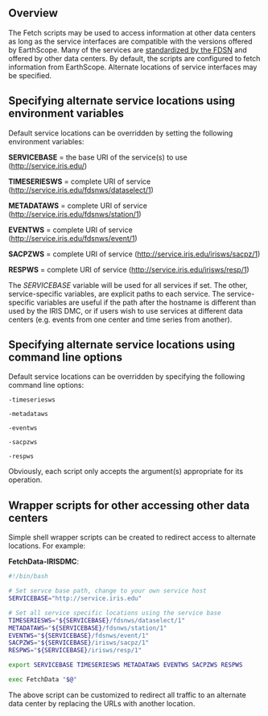 ## Overview

The Fetch scripts may be used to access information at other data centers as long as the service interfaces are compatible with the versions offered by EarthScope.  Many of the services are [standardized by the FDSN](https://fdsn.org/webservices/) and offered by other data centers.  By default, the scripts are configured to fetch information from EarthScope.  Alternate locations of service interfaces may be specified.

## Specifying alternate service locations using environment variables

Default service locations can be overridden by setting the following environment variables:

**SERVICEBASE** = the base URI of the service(s) to use (http://service.iris.edu/)

**TIMESERIESWS** = complete URI of service (http://service.iris.edu/fdsnws/dataselect/1)

**METADATAWS** = complete URI of service (http://service.iris.edu/fdsnws/station/1)

**EVENTWS** = complete URI of service (http://service.iris.edu/fdsnws/event/1)

**SACPZWS** = complete URI of service (http://service.iris.edu/irisws/sacpz/1)

**RESPWS** = complete URI of service (http://service.iris.edu/irisws/resp/1)

The *SERVICEBASE* variable will be used for all services if set.  The other, service-specific variables, are explicit paths to each service.  The service-specific variables are useful if the path after the hostname is different than used by the IRIS DMC, or if users wish to use services at different data centers (e.g. events from one center and time series from another).

## Specifying alternate service locations using command line options

Default service locations can be overridden by specifying the following command line options:

`-timeseriesws`

`-metadataws`

`-eventws`

`-sacpzws`

`-respws`

Obviously, each script only accepts the argument(s) appropriate for its operation.

## Wrapper scripts for other accessing other data centers

Simple shell wrapper scripts can be created to redirect access to alternate locations.  For example:

**FetchData-IRISDMC**:
```bash
#!/bin/bash

# Set servce base path, change to your own service host
SERVICEBASE="http://service.iris.edu"

# Set all service specific locations using the service base
TIMESERIESWS="${SERVICEBASE}/fdsnws/dataselect/1"
METADATAWS="${SERVICEBASE}/fdsnws/station/1"
EVENTWS="${SERVICEBASE}/fdsnws/event/1"
SACPZWS="${SERVICEBASE}/irisws/sacpz/1"
RESPWS="${SERVICEBASE}/irisws/resp/1"

export SERVICEBASE TIMESERIESWS METADATAWS EVENTWS SACPZWS RESPWS

exec FetchData "$@"
```

The above script can be customized to redirect all traffic to an alternate data center by replacing the URLs with another location.


